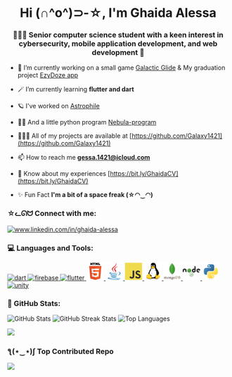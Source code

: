 <h1 align="center">Hi (∩^o^)⊃-☆, I'm Ghaida Alessa</h1>
<h3 align="center"> 👩🏻‍🎓 Senior computer science student with a keen interest in cybersecurity, mobile application development, and web development 🚀</h3>

- 🔭 I’m currently working on a small game [Galactic Glide](https://github.com/Galaxy1421/Galactic-Glide) & My graduation project [EzyDoze app](https://github.com/Galaxy1421/EzyDose)
     
- 🪄 I’m currently learning **flutter and dart**

- 🪐 I've worked on [Astrophile](https://github.com/Galaxy1421/webproject)

- 🤏🏻 And a little python program [Nebula-program](https://github.com/Galaxy1421/Nebula-program)

- 👩🏻‍💻 All of my projects are available at [https://github.com/Galaxy1421](https://github.com/Galaxy1421)

- 📫 How to reach me **gessa.1421@icloud.com**

- 📄 Know about my experiences [https://bit.ly/GhaidaCV](https://bit.ly/GhaidaCV)

- ✨ Fun Fact **I'm a bit of a space freak (☆◠‿◠)**

<h3 align="left"> ☆ᓚᘏᗢ Connect with me:</h3>
<p align="left">
<a href="https://linkedin.com/in/www.linkedin.com/in/ghaida-alessa" target="blank"><img align="center" src="https://raw.githubusercontent.com/rahuldkjain/github-profile-readme-generator/master/src/images/icons/Social/linked-in-alt.svg" alt="www.linkedin.com/in/ghaida-alessa" height="30" width="40" /></a>
</p>

<h3 align="left"> 💻 Languages and Tools:</h3>
<p align="left"> <a href="https://dart.dev" target="_blank" rel="noreferrer"> <img src="https://www.vectorlogo.zone/logos/dartlang/dartlang-icon.svg" alt="dart" width="40" height="40"/> </a> <a href="https://firebase.google.com/" target="_blank" rel="noreferrer"> <img src="https://www.vectorlogo.zone/logos/firebase/firebase-icon.svg" alt="firebase" width="40" height="40"/> </a> <a href="https://flutter.dev" target="_blank" rel="noreferrer"> <img src="https://www.vectorlogo.zone/logos/flutterio/flutterio-icon.svg" alt="flutter" width="40" height="40"/> </a> <a href="https://www.w3.org/html/" target="_blank" rel="noreferrer"> <img src="https://raw.githubusercontent.com/devicons/devicon/master/icons/html5/html5-original-wordmark.svg" alt="html5" width="40" height="40"/> </a> <a href="https://www.java.com" target="_blank" rel="noreferrer"> <img src="https://raw.githubusercontent.com/devicons/devicon/master/icons/java/java-original.svg" alt="java" width="40" height="40"/> </a> <a href="https://developer.mozilla.org/en-US/docs/Web/JavaScript" target="_blank" rel="noreferrer"> <img src="https://raw.githubusercontent.com/devicons/devicon/master/icons/javascript/javascript-original.svg" alt="javascript" width="40" height="40"/> </a> <a href="https://www.linux.org/" target="_blank" rel="noreferrer"> <img src="https://raw.githubusercontent.com/devicons/devicon/master/icons/linux/linux-original.svg" alt="linux" width="40" height="40"/> </a> <a href="https://www.mongodb.com/" target="_blank" rel="noreferrer"> <img src="https://raw.githubusercontent.com/devicons/devicon/master/icons/mongodb/mongodb-original-wordmark.svg" alt="mongodb" width="40" height="40"/> </a> <a href="https://nodejs.org" target="_blank" rel="noreferrer"> <img src="https://raw.githubusercontent.com/devicons/devicon/master/icons/nodejs/nodejs-original-wordmark.svg" alt="nodejs" width="40" height="40"/> </a> <a href="https://www.python.org" target="_blank" rel="noreferrer"> <img src="https://raw.githubusercontent.com/devicons/devicon/master/icons/python/python-original.svg" alt="python" width="40" height="40"/> </a> <a href="https://unity.com/" target="_blank" rel="noreferrer"> <img src="https://www.vectorlogo.zone/logos/unity3d/unity3d-icon.svg" alt="unity" width="40" height="40"/> </a> </p>

### 🌟 GitHub Stats:
<p align="left">
  <img src="https://github-readme-stats.vercel.app/api?username=galaxy1421&theme=aura_dark&hide_border=false&include_all_commits=true&count_private=true" alt="GitHub Stats" height="200px"/>
  <img src="https://github-readme-streak-stats.herokuapp.com/?user=galaxy1421&theme=aura_dark&hide_border=false" alt="GitHub Streak Stats" height="200px"/>
  <img src="https://github-readme-stats.vercel.app/api/top-langs/?username=galaxy1421&theme=aura_dark&hide_border=false&include_all_commits=true&count_private=true&layout=compact" alt="Top Languages" height="200px"/>
</p>

[![](https://visitcount.itsvg.in/api?id=galaxy1421&icon=9&color=10)](https://visitcount.itsvg.in)

### ƪ(⋆‿⋆)ʃ Top Contributed Repo
![](https://github-contributor-stats.vercel.app/api?username=galaxy1421&limit=5&theme=rose_pine&combine_all_yearly_contributions=true)


